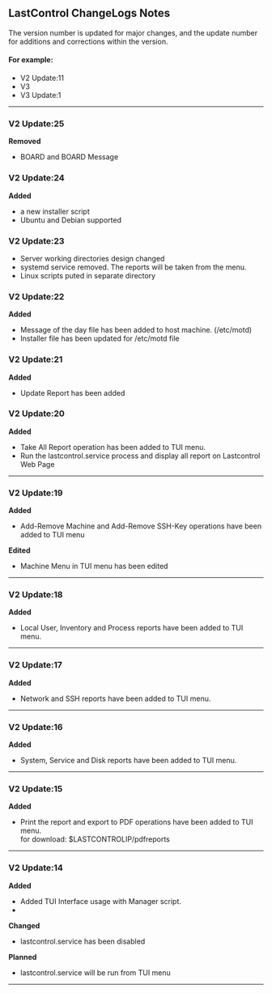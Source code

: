 LastControl ChangeLogs Notes
---
The version number is updated for major changes, and the update number for additions and corrections within the version.<br>

#### For example:
- V2 Update:11
- V3
- V3 Update:1
---

### V2 Update:25
**Removed**
- BOARD and BOARD Message

### V2 Update:24
**Added**
- a new installer script
- Ubuntu and Debian supported

### V2 Update:23
- Server working directories design changed
- systemd service removed. The reports will be taken from the menu.
- Linux scripts puted in separate directory

### V2 Update:22
**Added**
- Message of the day file has been added to host machine. (/etc/motd)
- Installer file has been updated for /etc/motd file

### V2 Update:21
**Added**
- Update Report has been added

### V2 Update:20
**Added**
- Take All Report operation has been added to TUI menu.
- Run the lastcontrol.service process and display all report on Lastcontrol Web Page
---

### V2 Update:19
**Added**
- Add-Remove Machine and Add-Remove SSH-Key operations have been added to TUI menu

**Edited**
- Machine Menu in TUI menu has been edited
----

### V2 Update:18
**Added**
- Local User, Inventory and Process reports have been added to TUI menu.
---

### V2 Update:17
**Added**
- Network and SSH reports have been added to TUI menu.
---

### V2 Update:16
**Added**
- System, Service and Disk reports have been added to TUI menu.
---

### V2 Update:15
**Added**
- Print the report and export to PDF operations have been added to TUI menu. <br>
for download: $LASTCONTROLIP/pdfreports
---

### V2 Update:14
**Added**
- Added TUI Interface usage with Manager script.
- 
**Changed**
- lastcontrol.service has been disabled

**Planned**
- lastcontrol.service will be run from TUI menu
---
